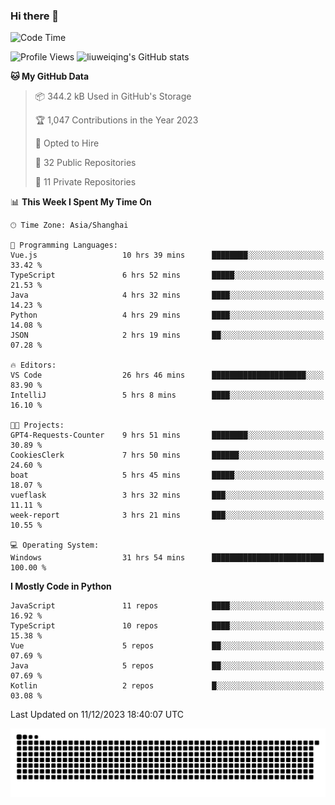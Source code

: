 ### Hi there 👋
<!--START_SECTION:waka-->
![Code Time](http://img.shields.io/badge/Code%20Time-519%20hrs%2012%20mins-blue)

![Profile Views](http://img.shields.io/badge/Profile%20Views-54-blue)
![liuweiqing's GitHub stats](https://github-readme-stats.vercel.app/api?username=14790897&show_icons=true&locale=cn&include_all_commits=true&count_private=true)

**🐱 My GitHub Data** 

> 📦 344.2 kB Used in GitHub's Storage 
 > 
> 🏆 1,047 Contributions in the Year 2023
 > 
> 💼 Opted to Hire
 > 
> 📜 32 Public Repositories 
 > 
> 🔑 11 Private Repositories 
 > 
📊 **This Week I Spent My Time On** 

```text
🕑︎ Time Zone: Asia/Shanghai

💬 Programming Languages: 
Vue.js                   10 hrs 39 mins      ████████░░░░░░░░░░░░░░░░░   33.42 % 
TypeScript               6 hrs 52 mins       █████░░░░░░░░░░░░░░░░░░░░   21.53 % 
Java                     4 hrs 32 mins       ████░░░░░░░░░░░░░░░░░░░░░   14.23 % 
Python                   4 hrs 29 mins       ████░░░░░░░░░░░░░░░░░░░░░   14.08 % 
JSON                     2 hrs 19 mins       ██░░░░░░░░░░░░░░░░░░░░░░░   07.28 % 

🔥 Editors: 
VS Code                  26 hrs 46 mins      █████████████████████░░░░   83.90 % 
IntelliJ                 5 hrs 8 mins        ████░░░░░░░░░░░░░░░░░░░░░   16.10 % 

🐱‍💻 Projects: 
GPT4-Requests-Counter    9 hrs 51 mins       ████████░░░░░░░░░░░░░░░░░   30.89 % 
CookiesClerk             7 hrs 50 mins       ██████░░░░░░░░░░░░░░░░░░░   24.60 % 
boat                     5 hrs 45 mins       █████░░░░░░░░░░░░░░░░░░░░   18.07 % 
vueflask                 3 hrs 32 mins       ███░░░░░░░░░░░░░░░░░░░░░░   11.11 % 
week-report              3 hrs 21 mins       ███░░░░░░░░░░░░░░░░░░░░░░   10.55 % 

💻 Operating System: 
Windows                  31 hrs 54 mins      █████████████████████████   100.00 % 
```

**I Mostly Code in Python** 

```text
JavaScript               11 repos            ████░░░░░░░░░░░░░░░░░░░░░   16.92 % 
TypeScript               10 repos            ████░░░░░░░░░░░░░░░░░░░░░   15.38 % 
Vue                      5 repos             ██░░░░░░░░░░░░░░░░░░░░░░░   07.69 % 
Java                     5 repos             ██░░░░░░░░░░░░░░░░░░░░░░░   07.69 % 
Kotlin                   2 repos             █░░░░░░░░░░░░░░░░░░░░░░░░   03.08 % 
```




 Last Updated on 11/12/2023 18:40:07 UTC
<!--END_SECTION:waka-->

<picture>
  <source media="(prefers-color-scheme: dark)" srcset="https://raw.githubusercontent.com/14790897/14790897/output/github-contribution-grid-snake-dark.svg" />
  <source media="(prefers-color-scheme: light)" srcset="https://raw.githubusercontent.com/14790897/14790897/output/github-contribution-grid-snake.svg" />
  <img alt="github-snake" src="https://raw.githubusercontent.com/14790897/14790897/output/github-contribution-grid-snake.svg" />
</picture>
